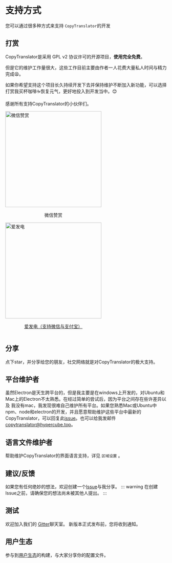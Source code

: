 # 支持方式

您可以通过很多种方式来支持 `CopyTranslator`的开发

## 打赏

CopyTranslator是采用 GPL v2 协议许可的开源项目，**使用完全免费**。

但是它的维护工作量很大，这些工作目前主要由作者一人花费大量私人时间与精力完成😫。

如果你希望支持这个项目长久持续开发下去并保持维护不断加入新功能，可以选择打赏我买杯咖啡☕恢复元气，更好地投入到开发当中。😊

感谢所有支持CopyTranslator的小伙伴们。

<div align="center;">
   <div style="display:inline-block;"><img height="300" src="https://s1.ax1x.com/2020/04/07/G2gSw4.jpg" alt="微信赞赏">
   <p style="text-align:center;">微信赞赏</p>
   </div>
  <div style="display:inline-block;" ><a href="https://afdian.net/@elliottzheng"><img height="300" src="https://s2.ax1x.com/2019/03/05/kjASMV.png" alt="爱发电">
   <p style="text-align:center;">爱发电（支持微信与支付宝）</p></a>
   </div>
</div>

   

## 分享

点下star，并分享给您的朋友，社交网络就是对CopyTranslator的极大支持。


## 平台维护者

   虽然Electron是天生跨平台的，但是我主要是在windows上开发的，对Ubuntu和Mac上的Electron不太熟悉。在经过简单的尝试后，因为平台之间存在些许差异以及 我没有mac，我发现很难自己维护所有平台。如果您熟悉Mac或Ubuntu中npm、node和electron的开发，并且愿意帮助维护这些平台中最新的CopyTranslator，可以回复此[issue](https://github.com/CopyTranslator/CopyTranslator/issues/48)。也可以给我发邮件[copytranslator@hypercube.top](mailto:copytranslator@hypercube.top)。
## 语言文件维护者

   帮助维护CopyTranslator的界面语言支持，详见 `区域设置` 。

## 建议/反馈

   如果您有任何绝妙的想法，欢迎创建一个[Issue](https://github.com/elliottzheng/CopyTranslator/issues)与我分享。
   ::: warning
   在创建Issue之前，请确保您的想法尚未被其他人提出。
   :::

## 测试

   欢迎加入我们的 [Gitter](https://gitter.im/CopyTranslator/Lobby?utm_source=share-link&utm_medium=link&utm_campaign=share-link)聊天室。 新版本正式发布前，您将收到通知。
## 用户生态
   参与到[用户生态](/userland)的构建，与大家分享你的配置文件。


